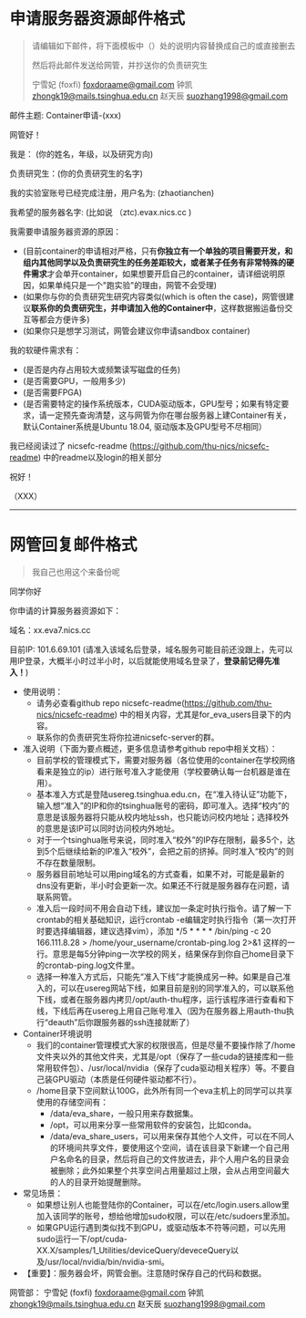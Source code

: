 # 申请服务器资源邮件格式

> 请编辑如下邮件，将下面模板中（）处的说明内容替换成自己的或直接删去
>
> 然后将此邮件发送给网管，并抄送你的负责研究生
>
> 宁雪妃 (foxfi)   foxdoraame@gmail.com
> 钟凯                  zhongk19@mails.tsinghua.edu.cn
> 赵天辰              suozhang1998@gmail.com



邮件主题: Container申请-(xxx)



网管好！

我是： (你的姓名，年级，以及研究方向)

负责研究生：(你的负责研究生的名字)

我的实验室账号已经完成注册，用户名为: (zhaotianchen)

我希望的服务器名字: (比如说 （ztc).evax.nics.cc )


我需要申请服务器资源的原因： 

* (目前container的申请相对严格，只有**你独立有一个单独的项目需要开发，和组内其他同学以及负责研究生的任务差距较大，或者某子任务有非常特殊的硬件需求**才会单开container，如果想要开启自己的container，请详细说明原因，如果单纯只是一个"跑实验"的理由，网管不会受理)
* (如果你与你的负责研究生研究内容类似(which is often the case)，网管很建议**联系你的负责研究生，并申请加入他的Container中**，这样数据搬运备份交互等都会方便许多)
* (如果你只是想学习测试，网管会建议你申请sandbox container)

我的软硬件需求有： 
  - (是否是内存占用较大或频繁读写磁盘的任务)
  - (是否需要GPU，一般用多少)
  - (是否需要FPGA)
  - (是否需要特定的操作系统版本，CUDA驱动版本，GPU型号；如果有特定要求，请一定预先查询清楚，这与网管为你在哪台服务器上建Container有关，默认Container系统是Ubuntu 18.04, 驱动版本及GPU型号不尽相同）

我已经阅读过了 nicsefc-readme (https://github.com/thu-nics/nicsefc-readme) 中的readme以及login的相关部分

祝好！

（XXX）



---

# 网管回复邮件格式

> 我自己也用这个来备份呢

同学你好

你申请的计算服务器资源如下：

域名：xx.eva7.nics.cc 

目前IP: 101.6.69.101 (请准入该域名后登录，域名服务可能目前还没跟上，先可以用IP登录，大概半小时过半小时，以后就能使用域名登录了，**登录前记得先准入！**)


* 使用说明：
  * 请务必查看github repo nicsefc-readme(https://github.com/thu-nics/nicsefc-readme)  中的相关内容，尤其是for_eva_users目录下的内容。
  * 联系你的负责研究生将你拉进nicsefc-server的群。
* 准入说明（下面为要点概述，更多信息请参考github repo中相关文档）：
  *  目前学校的管理模式下，需要对服务器（各位使用的container在学校网络看来是独立的ip）进行账号准入才能使用（学校要确认每一台机器是谁在用）。
  * 基本准入方式是登陆usereg.tsinghua.edu.cn，在“准入待认证”功能下，输入想“准入”的IP和你的tsinghua账号的密码，即可准入。选择“校内”的意思是该服务器将只能从校内地址ssh，也只能访问校内地址；选择校外的意思是该IP可以同时访问校内外地址。
  * 对于一个tsinghua账号来说，同时准入“校外”的IP存在限制，最多5个，达到5个后继续给新的IP准入“校外”，会把之前的挤掉。同时准入“校内”的则不存在数量限制。
  * 服务器目前地址可以用ping域名的方式查看，如果不对，可能是最新的dns没有更新，半小时会更新一次。如果还不行就是服务器存在问题，请联系网管。
  * 准入后一段时间不用会自动下线，建议加一条定时执行指令。请了解一下crontab的相关基础知识，运行crontab -e编辑定时执行指令（第一次打开时要选择编辑器，建议选择vim），添加 */5 * * * * /bin/ping -c 20 166.111.8.28 > /home/your_username/crontab-ping.log 2>&1 这样的一行。意思是每5分钟ping一次学校的网关，结果保存到你自己home目录下的crontab-ping.log文件里。
  * 选择一种准入方式后，只能先“准入下线”才能换成另一种。如果是自己准入的，可以在usereg网站下线，如果目前是别的同学准入的，可以联系他下线，或者在服务器内拷贝/opt/auth-thu程序，运行该程序进行查看和下线，下线后再在usereg上用自己账号准入（因为在服务器上用auth-thu执行“deauth”后你跟服务器的ssh连接就断了）
* Container环境说明
  * 我们的container管理模式大家的权限很高，但是尽量不要操作除了/home文件夹以外的其他文件夹，尤其是/opt（保存了一些cuda的链接库和一些常用软件包）、/usr/local/nvidia（保存了cuda驱动相关程序）等。不要自己装GPU驱动（本质是任何硬件驱动都不行）。
  * /home目录下空间默认100G，此外所有同一个eva主机上的同学可以共享使用的存储空间有：
    * /data/eva_share，一般只用来存数据集。
    * /opt，可以用来分享一些常用软件的安装包，比如conda。
    * /data/eva_share_users，可以用来保存其他个人文件，可以在不同人的环境间共享文件，要使用这个空间，请在该目录下新建一个自己用户名命名的目录，然后将自己的文件放进去，非个人用户名的目录会被删除；此外如果整个共享空间占用量超过上限，会从占用空间最大的人的目录开始提醒删除。
* 常见场景：
  * 如果想让别人也能登陆你的Container，可以在/etc/login.users.allow里加入该同学的账号，想给他增加sudo权限，可以在/etc/sudoers里添加。
  * 如果GPU运行遇到类似找不到GPU，或驱动版本不符等问题，可以先用sudo运行一下/opt/cuda-XX.X/samples/1_Utilities/deviceQuery/deveceQuery以及/usr/local/nvidia/bin/nvidia-smi。
* 【重要】：服务器会坏，网管会删。注意随时保存自己的代码和数据。

网管部：
宁雪妃 (foxfi)   foxdoraame@gmail.com
钟凯                  zhongk19@mails.tsinghua.edu.cn
赵天辰              suozhang1998@gmail.com
